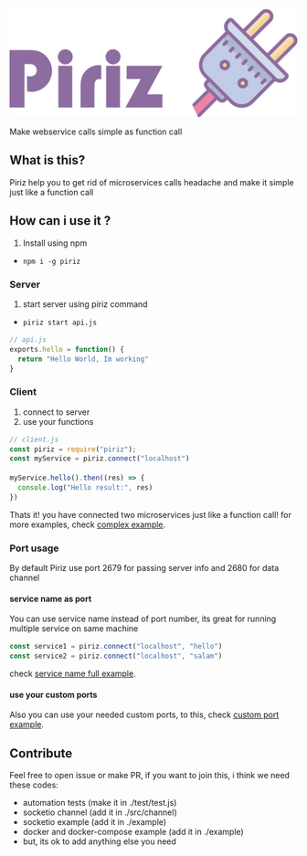 ![Piriz](/assets/logoV1.2.land.png)

Make webservice calls simple as function call

## What is this?
Piriz help you to get rid of microservices calls headache and make it simple just like a function call

## How can i use it ?
1. Install using npm
  - `npm i -g piriz`

### Server
1. start server using piriz command
  - `piriz start api.js`
```js
// api.js
exports.hello = function() {
  return "Hello World, Im working"
}
```

### Client
1. connect to server
2. use your functions
```js
// client.js
const piriz = require("piriz");
const myService = piriz.connect("localhost")

myService.hello().then((res) => {
  console.log("Hello result:", res)
})
```
Thats it! you have connected two microservices just like a function call!
for more examples, check [complex example](./example/complex).

### Port usage
By default Piriz use port 2679 for passing server info and 2680 for data channel

#### service name as port
You can use service name instead of port number, its great for running multiple service on same machine
```js
const service1 = piriz.connect("localhost", "hello")
const service2 = piriz.connect("localhost", "salam")
```
check [service name full example](./example/serviceName).

#### use your custom ports
Also you can use your needed custom ports, to this, check [custom port example](./example/customPort).

## Contribute
Feel free to open issue or make PR,
if you want to join this, i think we need these codes:
- automation tests (make it in ./test/test.js)
- socketio channel (add it in ./src/channel)
- socketio example (add it in ./example)
- docker and docker-compose example (add it in ./example)
- but, its ok to add anything else you need
